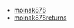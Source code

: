 * [moinak878](https://www.github.com/moinak878)
* [moinak878returns](https://www.github.com/moinak878returns)
